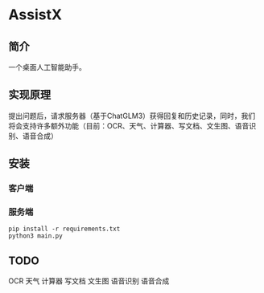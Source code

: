 # AssistX

## 简介 
一个桌面人工智能助手。

## 实现原理
提出问题后，请求服务器（基于ChatGLM3）获得回复和历史记录，同时，我们将会支持许多额外功能（目前：OCR、天气、计算器、写文档、文生图、语音识别、语音合成）

## 安装
### 客户端

### 服务端
```
pip install -r requirements.txt
python3 main.py
```

## TODO 
OCR
天气
计算器
写文档
文生图
语音识别
语音合成